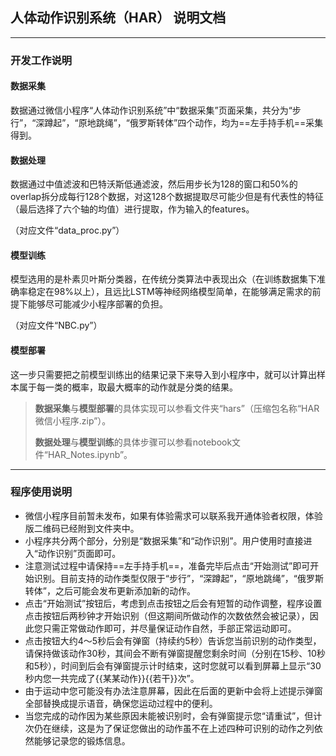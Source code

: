 ## 人体动作识别系统（HAR） 说明文档

***

### 开发工作说明

#### 数据采集

数据通过微信小程序“人体动作识别系统”中“数据采集”页面采集，共分为“步行”，“深蹲起”，“原地跳绳”，“俄罗斯转体”四个动作，均为==左手持手机==采集得到。

#### 数据处理

数据通过中值滤波和巴特沃斯低通滤波，然后用步长为128的窗口和50%的overlap拆分成每行128个数据，对这128个数据提取尽可能少但是有代表性的特征（最后选择了六个轴的均值）进行提取，作为输入的features。

（对应文件“data_proc.py”）

#### 模型训练

模型选用的是朴素贝叶斯分类器，在传统分类算法中表现出众（在训练数据集下准确率稳定在98%以上），且远比LSTM等神经网络模型简单，在能够满足需求的前提下能够尽可能减少小程序部署的负担。

（对应文件“NBC.py”）

#### 模型部署

这一步只需要把之前模型训练出的结果记录下来导入到小程序中，就可以计算出样本属于每一类的概率，取最大概率的动作就是分类的结果。



> **数据采集**与**模型部署**的具体实现可以参看文件夹“hars”（压缩包名称“HAR微信小程序.zip”）。
>
> **数据处理**与**模型训练**的具体步骤可以参看notebook文件“HAR_Notes.ipynb”。



***



### 程序使用说明

* 微信小程序目前暂未发布，如果有体验需求可以联系我开通体验者权限，体验版二维码已经附到文件夹中。
* 小程序共分两个部分，分别是“数据采集”和“动作识别”。用户使用时直接进入“动作识别”页面即可。
* 注意测试过程中请保持==左手持手机==，准备完毕后点击“开始测试”即可开始识别。目前支持的动作类型仅限于“步行”，“深蹲起”，“原地跳绳”，“俄罗斯转体”，之后可能会发布更新添加新的动作。
* 点击“开始测试”按钮后，考虑到点击按钮之后会有短暂的动作调整，程序设置点击按钮后两秒钟才开始识别（但这期间所做动作的次数依然会被记录），因此您只需正常做动作即可，并尽量保证动作自然，手部正常运动即可。
* 点击按钮大约4～5秒后会有弹窗（持续约5秒）告诉您当前识别的动作类型，请保持做该动作30秒，其间会不断有弹窗提醒您剩余时间（分别在15秒、10秒和5秒），时间到后会有弹窗提示计时结束，这时您就可以看到屏幕上显示“30秒内您一共完成了{{某某动作}}{{若干}}次”。
* 由于运动中您可能没有办法注意屏幕，因此在后面的更新中会将上述提示弹窗全部替换成提示语音，确保您运动过程中的便利。
* 当您完成的动作因为某些原因未能被识别时，会有弹窗提示您“请重试”，但计次仍在继续，这是为了保证您做出的动作虽不在上述四种可识别的动作之列依然能够记录您的锻炼信息。

